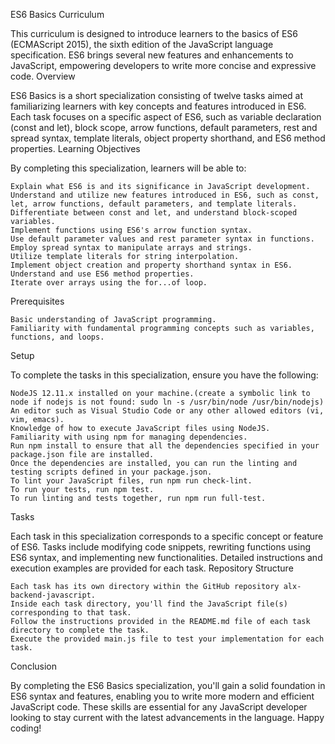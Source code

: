 ES6 Basics Curriculum

This curriculum is designed to introduce learners to the basics of ES6 (ECMAScript 2015), the sixth edition of the JavaScript language specification. ES6 brings several new features and enhancements to JavaScript, empowering developers to write more concise and expressive code.
Overview

ES6 Basics is a short specialization consisting of twelve tasks aimed at familiarizing learners with key concepts and features introduced in ES6. Each task focuses on a specific aspect of ES6, such as variable declaration (const and let), block scope, arrow functions, default parameters, rest and spread syntax, template literals, object property shorthand, and ES6 method properties.
Learning Objectives

By completing this specialization, learners will be able to:

    Explain what ES6 is and its significance in JavaScript development.
    Understand and utilize new features introduced in ES6, such as const, let, arrow functions, default parameters, and template literals.
    Differentiate between const and let, and understand block-scoped variables.
    Implement functions using ES6's arrow function syntax.
    Use default parameter values and rest parameter syntax in functions.
    Employ spread syntax to manipulate arrays and strings.
    Utilize template literals for string interpolation.
    Implement object creation and property shorthand syntax in ES6.
    Understand and use ES6 method properties.
    Iterate over arrays using the for...of loop.

Prerequisites

    Basic understanding of JavaScript programming.
    Familiarity with fundamental programming concepts such as variables, functions, and loops.

Setup

To complete the tasks in this specialization, ensure you have the following:

    NodeJS 12.11.x installed on your machine.(create a symbolic link to node if nodejs is not found: sudo ln -s /usr/bin/node /usr/bin/nodejs)
    An editor such as Visual Studio Code or any other allowed editors (vi, vim, emacs).
    Knowledge of how to execute JavaScript files using NodeJS.
    Familiarity with using npm for managing dependencies.
    Run npm install to ensure that all the dependencies specified in your package.json file are installed.
    Once the dependencies are installed, you can run the linting and testing scripts defined in your package.json.
    To lint your JavaScript files, run npm run check-lint.
    To run your tests, run npm test.
    To run linting and tests together, run npm run full-test.

Tasks

Each task in this specialization corresponds to a specific concept or feature of ES6. Tasks include modifying code snippets, rewriting functions using ES6 syntax, and implementing new functionalities. Detailed instructions and execution examples are provided for each task.
Repository Structure

    Each task has its own directory within the GitHub repository alx-backend-javascript.
    Inside each task directory, you'll find the JavaScript file(s) corresponding to that task.
    Follow the instructions provided in the README.md file of each task directory to complete the task.
    Execute the provided main.js file to test your implementation for each task.

Conclusion

By completing the ES6 Basics specialization, you'll gain a solid foundation in ES6 syntax and features, enabling you to write more modern and efficient JavaScript code. These skills are essential for any JavaScript developer looking to stay current with the latest advancements in the language. Happy coding!